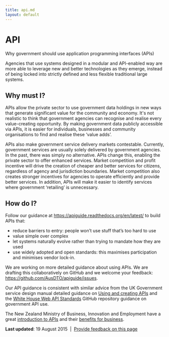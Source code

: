 ```yaml
---
title: api.md
layout: default
---
```

API
===

Why government should use application programming interfaces (APIs)

Agencies that use systems designed in a modular and API-enabled way are more able to leverage new and better technologies as they emerge, instead of being locked into strictly defined and less flexible traditional large systems.

Why must I?
-----------

APIs allow the private sector to use government data holdings in new ways that generate significant value for the community and economy. It's not realistic to think that government agencies can recognise and realise every value-creating opportunity. By making government data publicly accessible via APIs, it is easier for individuals, businesses and community organisations to find and realise these ‘value adds’.

APIs also make government service delivery markets contestable. Currently, government services are usually solely delivered by government agencies. In the past, there was simply no alternative. APIs change this, enabling the private sector to offer enhanced services. Market competition and profit incentive will drive the creation of cheaper and better services for citizens, regardless of agency and jurisdiction boundaries. Market competition also creates stronger incentives for agencies to operate efficiently and provide better services. In addition, APIs will make it easier to identify services where government ‘retailing’ is unnecessary.

How do I?
---------

Follow our guidance at <https://apiguide.readthedocs.org/en/latest/> to build APIs that:

-   reduce barriers to entry: people won’t use stuff that’s too hard to use
-   value simple over complex
-   let systems naturally evolve rather than trying to mandate how they are used
-   use widely adopted and open standards: this maximises participation and minimises vendor lock-in.

We are working on more detailed guidance about using APIs. We are drafting this collaboratively on GitHub and we welcome your feedback: <https://github.com/AusDTO/apiguide/issues>.

Our API guidance is consistent with similar advice from the UK Government service design manual detailed guidance on [Using and creating APIs](https://www.gov.uk/service-manual/making-software/apis.html) and the [White House Web API Standards](https://github.com/WhiteHouse/api-standards) GitHub repository guidance on government API use.

The New Zealand Ministry of Business, Innovation and Employment have a great [introduction to APIs](https://api.business.govt.nz/what-api) and their [benefits for business](https://api.business.govt.nz/benefits-apis).

**Last updated**: 19 August 2015  |  [Provide feedback on this page](../../feedback%3Furl_from=UsingAPIs.html)

